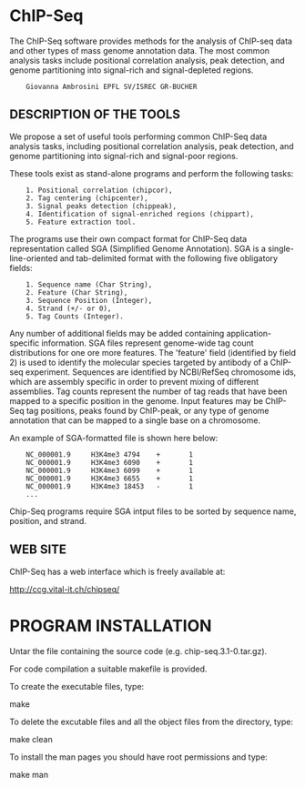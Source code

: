 # ChIP-Seq
The ChIP-Seq software provides methods for the analysis of ChIP-seq data and other types of mass genome annotation data. The most common analysis tasks include positional correlation analysis, peak detection, and genome partitioning into signal-rich and signal-depleted regions.

        Giovanna Ambrosini EPFL SV/ISREC GR-BUCHER

DESCRIPTION OF THE TOOLS
----------------------------------------------------------------------------
We propose a set of useful tools performing common ChIP-Seq data analysis tasks,
including positional correlation analysis, peak detection, and genome partitioning
into signal-rich and signal-poor regions.

These tools exist as stand-alone programs and perform the following tasks:

        1. Positional correlation (chipcor),
        2. Tag centering (chipcenter),
        3. Signal peaks detection (chippeak),
        4. Identification of signal-enriched regions (chippart),
        5. Feature extraction tool.

The programs use their own compact format for ChIP-Seq data representation called SGA (Simplified Genome Annotation).
SGA is a single-line-oriented and tab-delimited format with the following five obligatory fields:

        1. Sequence name (Char String),
        2. Feature (Char String),
        3. Sequence Position (Integer),
        4. Strand (+/- or 0),
        5. Tag Counts (Integer).

Any number of additional fields may be added containing application-specific information.
SGA files represent genome-wide tag count distributions for one ore more features.
The 'feature' field (identified by field 2) is used to identify the molecular species targeted by antibody
of a ChIP-seq experiment.
Sequences are identified by NCBI/RefSeq chromosome ids, which are assembly specific in order to prevent mixing of different assemblies.
Tag counts represent the number of tag reads that have been mapped to a specific position in the genome.
Input features may be ChIP-Seq tag positions, peaks found by ChIP-peak, or any type of genome annotation that can be mapped to a single base on a chromosome.

An example of SGA-formatted file is shown here below:

        NC_000001.9     H3K4me3 4794    +       1
        NC_000001.9     H3K4me3 6090    +       1
        NC_000001.9     H3K4me3 6099    +       1
        NC_000001.9     H3K4me3 6655    +       1
        NC_000001.9     H3K4me3 18453   -       1
        ...

Chip-Seq programs require SGA intput files to be sorted by sequence name, position, and strand.


WEB SITE
----------------------------------------------------------------------------
ChIP-Seq has a web interface which is freely available at:

   http://ccg.vital-it.ch/chipseq/


PROGRAM INSTALLATION
============================================================================

Untar the file containing the source code (e.g. chip-seq.3.1-0.tar.gz).

For code compilation a suitable makefile is provided.

To create the executable files, type:

make

To delete the excutable files and all the object files from the directory, type:

make clean

To install the man pages you should have root permissions and type:

make man
